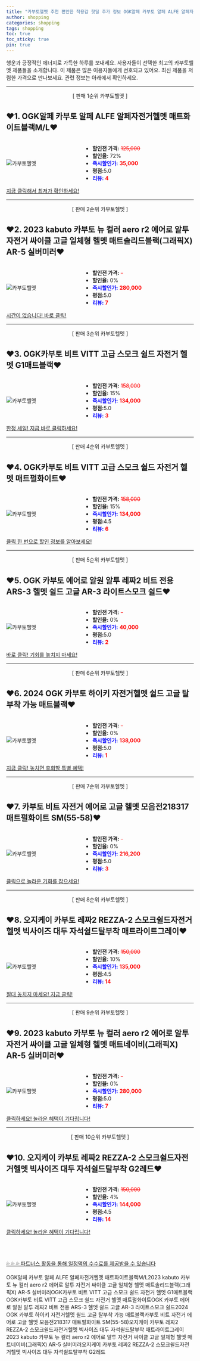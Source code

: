 ```yaml
---
title: "카부토헬멧 추천 편안한 착용감 핫딜 추가 정보 OGK알페 카부토 알페 ALFE 알페자전거헬멧"
author: shopping
categories: shopping
tags: shopping
toc: true
toc_sticky: true
pin: true
---
```

행운과 긍정적인 에너지로 가득한 하루를 보내세요. 사용자들이 선택한 최고의 카부토헬멧 제품들을 소개합니다. 이 제품은 많은 이용자들에게 선호되고 있어요. 최신 제품을 저렴한 가격으로 만나보세요. 관련 정보는 아래에서 확인하세요.

---
<p class="toplist" style="margin: 0 auto; display: block; width: fit-content;">[ 판매 1순위 카부토헬멧 ]</p>

<h2><strong>❤️1. OGK알페 카부토 알페 ALFE 알페자전거헬멧 매트화이트블랙M/L❤️</strong></h2>

<div style="display: flex; align-items: center;">
    <div style="flex: 0.4;">
        <img src="https://thumbnail9.coupangcdn.com/thumbnails/remote/230x230ex/image/vendor_inventory/5a69/451862cab8ad86534743f7fb06a2db750a00d6c36fa0978fde821c4ad7b0.jpg" alt="카부토헬멧" style="max-width: 100%;">
    </div>
    <div style="flex: 0.6; margin-left: 10px;">
        <ul>
            <li><strong>할인전 가격:</strong> <del style="color: red;">125,000</del></li>
            <li><strong>할인율:</strong> 72%</li>
            <li><span style='color:blue'><strong>즉시할인가:</strong></span> <span style='color:red'><strong>35,000</strong></span></li>
            <li><strong>평점:</strong>5.0</li>
            <li><span style='color:blue'><strong>리뷰:</strong></span> <span style='color:red'><strong>4</strong></span></li>
        </ul>
    </div>
</div>
<div class="center">
    <a href="https://selin100587001.github.io?lptag=AF9450613&subid=githubio&pageKey=6230022125&traceid=V0-153&itemId=12515083718&vendorItemId=79783573750" class="myButton">
        지금 클릭해서 최저가 확인하세요!
    </a>
</div>


---
<p class="toplist" style="margin: 0 auto; display: block; width: fit-content;">[ 판매 2순위 카부토헬멧 ]</p>

<h2><strong>❤️2. 2023 kabuto 카부토 뉴 컬러 aero r2 에어로 알투 자전거 싸이클 고글 일체형 헬멧 매트솔리드블랙(그래픽X) AR-5 실버미러❤️</strong></h2>

<div style="display: flex; align-items: center;">
    <div style="flex: 0.4;">
        <img src="https://thumbnail8.coupangcdn.com/thumbnails/remote/230x230ex/image/vendor_inventory/0c64/3518a068dbab7ddb23a63aa72a5dbc06b8667c7c347732f57f70369dcf8c.jpg" alt="카부토헬멧" style="max-width: 100%;">
    </div>
    <div style="flex: 0.6; margin-left: 10px;">
        <ul>
            <li><strong>할인전 가격:</strong> <del style="color: red;">-</del></li>
            <li><strong>할인율:</strong> 0%</li>
            <li><span style='color:blue'><strong>즉시할인가:</strong></span> <span style='color:red'><strong>280,000</strong></span></li>
            <li><strong>평점:</strong>5.0</li>
            <li><span style='color:blue'><strong>리뷰:</strong></span> <span style='color:red'><strong>7</strong></span></li>
        </ul>
    </div>
</div>
<div class="center">
    <a href="https://selin100587001.github.io?lptag=AF9450613&subid=githubio&pageKey=7286808933&traceid=V0-153&itemId=18615441568&vendorItemId=85551871297" class="myButton">
        시간이 없습니다! 바로 클릭!
    </a>
</div>


---
<p class="toplist" style="margin: 0 auto; display: block; width: fit-content;">[ 판매 3순위 카부토헬멧 ]</p>

<h2><strong>❤️3. OGK카부토 비트 VITT 고급 스모크 쉴드 자전거 헬멧 G1매트블랙❤️</strong></h2>

<div style="display: flex; align-items: center;">
    <div style="flex: 0.4;">
        <img src="https://thumbnail10.coupangcdn.com/thumbnails/remote/230x230ex/image/vendor_inventory/1bc5/c3e701e325467db73f395144ff49294008ea8be3b448af3a51d756daec7e.png" alt="카부토헬멧" style="max-width: 100%;">
    </div>
    <div style="flex: 0.6; margin-left: 10px;">
        <ul>
            <li><strong>할인전 가격:</strong> <del style="color: red;">158,000</del></li>
            <li><strong>할인율:</strong> 15%</li>
            <li><span style='color:blue'><strong>즉시할인가:</strong></span> <span style='color:red'><strong>134,000</strong></span></li>
            <li><strong>평점:</strong>5.0</li>
            <li><span style='color:blue'><strong>리뷰:</strong></span> <span style='color:red'><strong>3</strong></span></li>
        </ul>
    </div>
</div>
<div class="center">
    <a href="https://selin100587001.github.io?lptag=AF9450613&subid=githubio&pageKey=7135905129&traceid=V0-153&itemId=18800131434&vendorItemId=74976277245" class="myButton">
        한정 세일! 지금 바로 클릭하세요!
    </a>
</div>


---
<p class="toplist" style="margin: 0 auto; display: block; width: fit-content;">[ 판매 4순위 카부토헬멧 ]</p>

<h2><strong>❤️4. OGK카부토 비트 VITT 고급 스모크 쉴드 자전거 헬멧 매트펄화이트❤️</strong></h2>

<div style="display: flex; align-items: center;">
    <div style="flex: 0.4;">
        <img src="https://thumbnail10.coupangcdn.com/thumbnails/remote/230x230ex/image/vendor_inventory/1bc5/c3e701e325467db73f395144ff49294008ea8be3b448af3a51d756daec7e.png" alt="카부토헬멧" style="max-width: 100%;">
    </div>
    <div style="flex: 0.6; margin-left: 10px;">
        <ul>
            <li><strong>할인전 가격:</strong> <del style="color: red;">158,000</del></li>
            <li><strong>할인율:</strong> 15%</li>
            <li><span style='color:blue'><strong>즉시할인가:</strong></span> <span style='color:red'><strong>134,000</strong></span></li>
            <li><strong>평점:</strong>4.5</li>
            <li><span style='color:blue'><strong>리뷰:</strong></span> <span style='color:red'><strong>6</strong></span></li>
        </ul>
    </div>
</div>
<div class="center">
    <a href="https://selin100587001.github.io?lptag=AF9450613&subid=githubio&pageKey=1444559058&traceid=V0-153&itemId=2489509853&vendorItemId=74976277032" class="myButton">
        클릭 한 번으로 할인 정보를 알아보세요!
    </a>
</div>


---
<p class="toplist" style="margin: 0 auto; display: block; width: fit-content;">[ 판매 5순위 카부토헬멧 ]</p>

<h2><strong>❤️5. OGK 카부토 에어로 알원 알투 레짜2 비트 전용 ARS-3 헬멧 쉴드 고글 AR-3 라이트스모크 쉴드❤️</strong></h2>

<div style="display: flex; align-items: center;">
    <div style="flex: 0.4;">
        <img src="https://thumbnail8.coupangcdn.com/thumbnails/remote/230x230ex/image/vendor_inventory/580b/48e7888e01ff537d5db5293002e9095c666024bd3ff9f5a6e33134778cd8.png" alt="카부토헬멧" style="max-width: 100%;">
    </div>
    <div style="flex: 0.6; margin-left: 10px;">
        <ul>
            <li><strong>할인전 가격:</strong> <del style="color: red;">-</del></li>
            <li><strong>할인율:</strong> 0%</li>
            <li><span style='color:blue'><strong>즉시할인가:</strong></span> <span style='color:red'><strong>40,000</strong></span></li>
            <li><strong>평점:</strong>5.0</li>
            <li><span style='color:blue'><strong>리뷰:</strong></span> <span style='color:red'><strong>2</strong></span></li>
        </ul>
    </div>
</div>
<div class="center">
    <a href="https://selin100587001.github.io?lptag=AF9450613&subid=githubio&pageKey=7925874676&traceid=V0-153&itemId=21788800300&vendorItemId=88837472276" class="myButton">
        바로 클릭! 기회를 놓치지 마세요!
    </a>
</div>


---
<p class="toplist" style="margin: 0 auto; display: block; width: fit-content;">[ 판매 6순위 카부토헬멧 ]</p>

<h2><strong>❤️6. 2024 OGK 카부토 하이키 자전거헬멧 쉴드 고글 탈부착 가능 매트블랙❤️</strong></h2>

<div style="display: flex; align-items: center;">
    <div style="flex: 0.4;">
        <img src="https://thumbnail9.coupangcdn.com/thumbnails/remote/230x230ex/image/vendor_inventory/e992/cb1e5b81127525d8bc648f8dd20ddc3d7c1503e1323cd71e81d405e929bf.jpg" alt="카부토헬멧" style="max-width: 100%;">
    </div>
    <div style="flex: 0.6; margin-left: 10px;">
        <ul>
            <li><strong>할인전 가격:</strong> <del style="color: red;">-</del></li>
            <li><strong>할인율:</strong> 0%</li>
            <li><span style='color:blue'><strong>즉시할인가:</strong></span> <span style='color:red'><strong>138,000</strong></span></li>
            <li><strong>평점:</strong>5.0</li>
            <li><span style='color:blue'><strong>리뷰:</strong></span> <span style='color:red'><strong>1</strong></span></li>
        </ul>
    </div>
</div>
<div class="center">
    <a href="https://selin100587001.github.io?lptag=AF9450613&subid=githubio&pageKey=7972722074&traceid=V0-153&itemId=22088451695&vendorItemId=89135469846" class="myButton">
        지금 클릭! 놓치면 후회할 특별 혜택!
    </a>
</div>


---
<p class="toplist" style="margin: 0 auto; display: block; width: fit-content;">[ 판매 7순위 카부토헬멧 ]</p>

<h2><strong>❤️7. 카부토 비트 자전거 에어로 고글 헬멧 모음전218317 매트펄화이트 SM(55-58)❤️</strong></h2>

<div style="display: flex; align-items: center;">
    <div style="flex: 0.4;">
        <img src="https://thumbnail8.coupangcdn.com/thumbnails/remote/230x230ex/image/vendor_inventory/0dbc/3d98f4420e6935a53e69e1672e3d4d609b92605d93d87ea75687563e0d50.jpg" alt="카부토헬멧" style="max-width: 100%;">
    </div>
    <div style="flex: 0.6; margin-left: 10px;">
        <ul>
            <li><strong>할인전 가격:</strong> <del style="color: red;">-</del></li>
            <li><strong>할인율:</strong> 0%</li>
            <li><span style='color:blue'><strong>즉시할인가:</strong></span> <span style='color:red'><strong>216,200</strong></span></li>
            <li><strong>평점:</strong>5.0</li>
            <li><span style='color:blue'><strong>리뷰:</strong></span> <span style='color:red'><strong>3</strong></span></li>
        </ul>
    </div>
</div>
<div class="center">
    <a href="https://selin100587001.github.io?lptag=AF9450613&subid=githubio&pageKey=7135905129&traceid=V0-153&itemId=17904891875&vendorItemId=87561027645" class="myButton">
        클릭으로 놀라운 기회를 잡으세요!
    </a>
</div>


---
<p class="toplist" style="margin: 0 auto; display: block; width: fit-content;">[ 판매 8순위 카부토헬멧 ]</p>

<h2><strong>❤️8. 오지케이 카부토 레짜2 REZZA-2 스모크쉴드자전거헬멧 빅사이즈 대두 자석쉴드탈부착 매트라이트그레이❤️</strong></h2>

<div style="display: flex; align-items: center;">
    <div style="flex: 0.4;">
        <img src="https://thumbnail7.coupangcdn.com/thumbnails/remote/230x230ex/image/vendor_inventory/1827/5baf87baf24705b384e973b883fd6eb74d063cb6fbd2761c91fa93fd2ed6.png" alt="카부토헬멧" style="max-width: 100%;">
    </div>
    <div style="flex: 0.6; margin-left: 10px;">
        <ul>
            <li><strong>할인전 가격:</strong> <del style="color: red;">150,000</del></li>
            <li><strong>할인율:</strong> 10%</li>
            <li><span style='color:blue'><strong>즉시할인가:</strong></span> <span style='color:red'><strong>135,000</strong></span></li>
            <li><strong>평점:</strong>4.5</li>
            <li><span style='color:blue'><strong>리뷰:</strong></span> <span style='color:red'><strong>14</strong></span></li>
        </ul>
    </div>
</div>
<div class="center">
    <a href="https://selin100587001.github.io?lptag=AF9450613&subid=githubio&pageKey=5492784325&traceid=V0-153&itemId=15560127852&vendorItemId=82779246413" class="myButton">
        절대 놓치지 마세요! 지금 클릭!
    </a>
</div>


---
<p class="toplist" style="margin: 0 auto; display: block; width: fit-content;">[ 판매 9순위 카부토헬멧 ]</p>

<h2><strong>❤️9. 2023 kabuto 카부토 뉴 컬러 aero r2 에어로 알투 자전거 싸이클 고글 일체형 헬멧 매트네이비(그래픽X) AR-5 실버미러❤️</strong></h2>

<div style="display: flex; align-items: center;">
    <div style="flex: 0.4;">
        <img src="https://thumbnail8.coupangcdn.com/thumbnails/remote/230x230ex/image/vendor_inventory/0c64/3518a068dbab7ddb23a63aa72a5dbc06b8667c7c347732f57f70369dcf8c.jpg" alt="카부토헬멧" style="max-width: 100%;">
    </div>
    <div style="flex: 0.6; margin-left: 10px;">
        <ul>
            <li><strong>할인전 가격:</strong> <del style="color: red;">-</del></li>
            <li><strong>할인율:</strong> 0%</li>
            <li><span style='color:blue'><strong>즉시할인가:</strong></span> <span style='color:red'><strong>280,000</strong></span></li>
            <li><strong>평점:</strong>5.0</li>
            <li><span style='color:blue'><strong>리뷰:</strong></span> <span style='color:red'><strong>7</strong></span></li>
        </ul>
    </div>
</div>
<div class="center">
    <a href="https://selin100587001.github.io?lptag=AF9450613&subid=githubio&pageKey=7286808933&traceid=V0-153&itemId=18615441565&vendorItemId=85551871266" class="myButton">
        클릭하세요! 놀라운 혜택이 기다립니다!
    </a>
</div>


---
<p class="toplist" style="margin: 0 auto; display: block; width: fit-content;">[ 판매 10순위 카부토헬멧 ]</p>

<h2><strong>❤️10. 오지케이 카부토 레짜2 REZZA-2 스모크쉴드자전거헬멧 빅사이즈 대두 자석쉴드탈부착 G2레드❤️</strong></h2>

<div style="display: flex; align-items: center;">
    <div style="flex: 0.4;">
        <img src="https://thumbnail6.coupangcdn.com/thumbnails/remote/230x230ex/image/vendor_inventory/c893/22bc34c2b3acece0da7bc13c984c38d3c67c3ee76fdffbfe4a736d9a3ca5.png" alt="카부토헬멧" style="max-width: 100%;">
    </div>
    <div style="flex: 0.6; margin-left: 10px;">
        <ul>
            <li><strong>할인전 가격:</strong> <del style="color: red;">150,000</del></li>
            <li><strong>할인율:</strong> 4%</li>
            <li><span style='color:blue'><strong>즉시할인가:</strong></span> <span style='color:red'><strong>144,000</strong></span></li>
            <li><strong>평점:</strong>4.5</li>
            <li><span style='color:blue'><strong>리뷰:</strong></span> <span style='color:red'><strong>14</strong></span></li>
        </ul>
    </div>
</div>
<div class="center">
    <a href="https://selin100587001.github.io?lptag=AF9450613&subid=githubio&pageKey=5492784325&traceid=V0-153&itemId=8509097663&vendorItemId=82781713880" class="myButton">
        클릭하세요! 놀라운 혜택이 기다립니다!
    </a>
</div>

<br><br><br>[💦 💦 💦 파트너스 활동을 통해 일정액의 수수료를 제공받을 수 있습니다](https://link.coupang.com/a/bcpT2c)<br><br>OGK알페 카부토 알페 ALFE 알페자전거헬멧 매트화이트블랙M/L2023 kabuto 카부토 뉴 컬러 aero r2 에어로 알투 자전거 싸이클 고글 일체형 헬멧 매트솔리드블랙(그래픽X) AR-5 실버미러OGK카부토 비트 VITT 고급 스모크 쉴드 자전거 헬멧 G1매트블랙OGK카부토 비트 VITT 고급 스모크 쉴드 자전거 헬멧 매트펄화이트OGK 카부토 에어로 알원 알투 레짜2 비트 전용 ARS-3 헬멧 쉴드 고글 AR-3 라이트스모크 쉴드2024 OGK 카부토 하이키 자전거헬멧 쉴드 고글 탈부착 가능 매트블랙카부토 비트 자전거 에어로 고글 헬멧 모음전218317 매트펄화이트 SM(55-58)오지케이 카부토 레짜2 REZZA-2 스모크쉴드자전거헬멧 빅사이즈 대두 자석쉴드탈부착 매트라이트그레이2023 kabuto 카부토 뉴 컬러 aero r2 에어로 알투 자전거 싸이클 고글 일체형 헬멧 매트네이비(그래픽X) AR-5 실버미러오지케이 카부토 레짜2 REZZA-2 스모크쉴드자전거헬멧 빅사이즈 대두 자석쉴드탈부착 G2레드